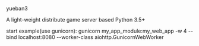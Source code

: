 yueban3

A light-weight distribute game server based Python 3.5+

start example(use gunicorn):
    gunicorn my_app_module:my_web_app -w 4 --bind localhost:8080 --worker-class aiohttp.GunicornWebWorker
